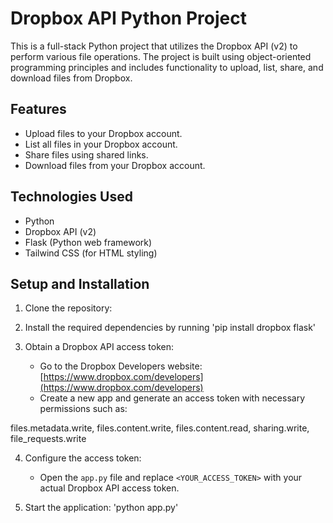 # Dropbox API Python Project

This is a full-stack Python project that utilizes the Dropbox API (v2) to perform various file operations. The project is built using object-oriented programming principles and includes functionality to upload, list, share, and download files from Dropbox.

## Features

- Upload files to your Dropbox account.
- List all files in your Dropbox account.
- Share files using shared links.
- Download files from your Dropbox account.

## Technologies Used

- Python
- Dropbox API (v2)
- Flask (Python web framework)
- Tailwind CSS (for HTML styling)

## Setup and Installation

1. Clone the repository:
2. Install the required dependencies by running 'pip install dropbox flask'

3. Obtain a Dropbox API access token:

   - Go to the Dropbox Developers website: [https://www.dropbox.com/developers](https://www.dropbox.com/developers)
   - Create a new app and generate an access token with necessary permissions such as:

files.metadata.write,
files.content.write,
files.content.read,
sharing.write,
file_requests.write

4. Configure the access token:

   - Open the `app.py` file and replace `<YOUR_ACCESS_TOKEN>` with your actual Dropbox API access token.

5. Start the application: 'python app.py'
